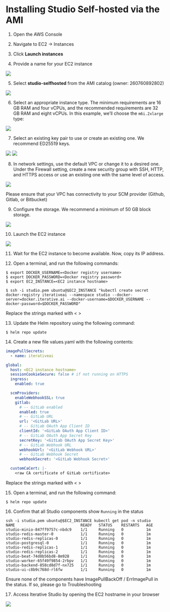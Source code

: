 # Installing Studio Self-hosted via the AMI

1. Open the AWS Console

2. Navigate to EC2 -> Instances

3. Click **Launch instances**

4. Provide a name for your EC2 instance

![](/img/studio-selfhosted-ami-1.png)

5. Select **studio-selfhosted** from the AMI catalog (owner: 260760892802)

![](/img/studio-selfhosted-ami-2.png)

6. Select an appropriate instance type. The minimum requirements are 16 GB RAM
   and four vCPUs, and the recommended requirements are 32 GB RAM and eight
   vCPUs. In this example, we’ll choose the `m6i.2xlarge` type:

![](/img/studio-selfhosted-ami-3.png)

7. Select an existing key pair to use or create an existing one. We recommend
   ED25519 keys.

![](/img/studio-selfhosted-ami-4.png) ![](/img/studio-selfhosted-ami-5.png)

8. In network settings, use the default VPC or change it to a desired one. Under
   the Firewall setting, create a new security group with SSH, HTTP, and HTTPS
   access or use an existing one with the same level of access.

![](/img/studio-selfhosted-ami-6.png)

<admon type="warn">

Please ensure that your VPC has connectivity to your SCM provider (Github,
Gitlab, or Bitbucket)

</admon>

9. Configure the storage. We recommend a minimum of 50 GB block storage.

![](/img/studio-selfhosted-ami-7.png)

10. Launch the EC2 instance

![](/img/studio-selfhosted-ami-8.png)

11. Wait for the EC2 instance to become available. Now, copy its IP address.

12. Open a terminal, and run the following commands:

```shell
$ export DOCKER_USERNAME=<Docker registry username>
$ export DOCKER_PASSWORD=<Docker registry password>
$ export EC2_INSTANCE=<EC2 instance hostname>

$ ssh -i studio.pem ubuntu@$EC2_INSTANCE "kubectl create secret docker-registry iterativeai --namespace studio --docker-server=docker.iterative.ai --docker-username=$DOCKER_USERNAME --docker-password=$DOCKER_PASSWORD"
```

<admon type="info">

Replace the strings marked with < >

</admon>

13. Update the Helm repository using the following command:

```shell
$ helm repo update
```

14. Create a new file values.yaml with the following contents:

```yaml
imagePullSecrets:
  - name: iterativeai

global:
  host: <EC2 instance hostname>
  sessionCookieSecure: false # if not running on HTTPS
  ingress:
    enabled: true

  scmProviders:
    enableWebhookSSL: true
    gitlab:
      # -- GitLab enabled
      enabled: true
      # -- GitLab URL
      url: '<GitLab URL>'
      # -- GitLab OAuth App Client ID
      clientId: '<GitLab OAuth App Client ID>'
      # -- GitLab OAuth App Secret Key
      secretKey: '<GitLab OAuth App Secret Key>'
      # -- GitLab Webhook URL
      webhookUrl: '<GitLab Webhook URL>'
      # -- GitLab Webhook Secret
      webhookSecret: '<GitLab Webhook Secret>'

  customCaCert: |-
    <raw CA certificate of GitLab certificate>
```

<admon type="info">

Replace the strings marked with < >

</admon>

15. Open a terminal, and run the following command:

```shell
$ helm repo update
```

16. Confirm that all Studio components show `Running` in the status

```shell
ssh -i studio.pem ubuntu@$EC2_INSTANCE kubectl get pod -n studio
NAME                             READY   STATUS    RESTARTS   AGE
studio-minio-847ff9757c-nbdc9    1/1     Running   0          1m
studio-redis-master-0            1/1     Running   0          1m
studio-redis-replicas-0          1/1     Running   0          1m
studio-postgresql-0              1/1     Running   0          1m
studio-redis-replicas-1          1/1     Running   0          1m
studio-redis-replicas-2          1/1     Running   0          1m
studio-beat-74d8b56bd8-8m928     1/1     Running   0          1m
studio-worker-65f49f9854-2rbpv   1/1     Running   0          1m
studio-backend-858cd8d7f-nx725   1/1     Running   0          1m
studio-ui-c8b9c768d-rl6fw        1/1     Running   0          1m
```

<admon type="warn">

Ensure none of the components have ImagePullBackOff / ErrImagePull in the
status. If so, please go to Troubleshooting

</admon>

17. Access Iterative Studio by opening the EC2 hostname in your browser

![](/img/studio-selfhosted-ami-9.png)
